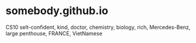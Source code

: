 # somebody.github.io
CS10 
selt-confident, kind, doctor, chemistry, biology, rich, Mercedes-Benz, large penthouse, FRANCE, VietNamese
